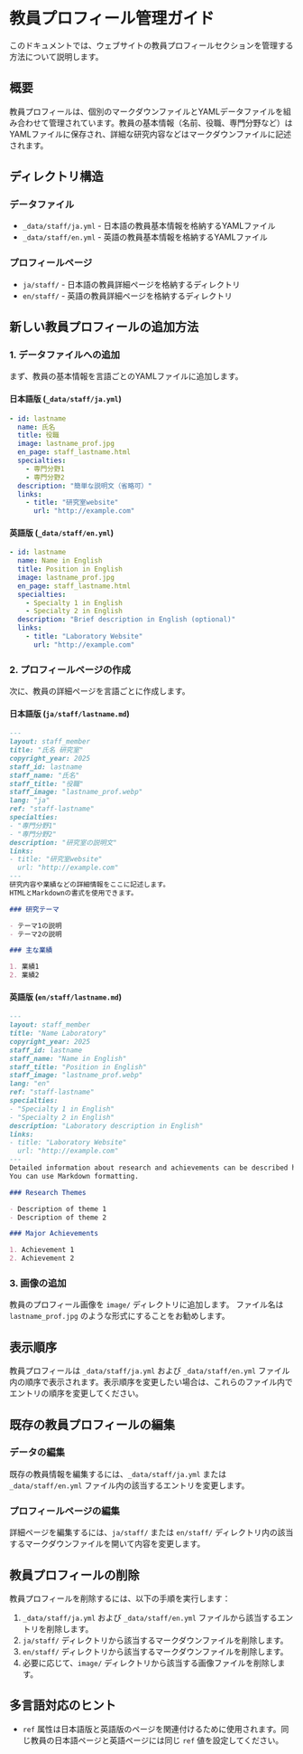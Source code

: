 # 教員プロフィール管理ガイド

このドキュメントでは、ウェブサイトの教員プロフィールセクションを管理する方法について説明します。

## 概要

教員プロフィールは、個別のマークダウンファイルとYAMLデータファイルを組み合わせて管理されています。教員の基本情報（名前、役職、専門分野など）はYAMLファイルに保存され、詳細な研究内容などはマークダウンファイルに記述されます。

## ディレクトリ構造

### データファイル
- `_data/staff/ja.yml` - 日本語の教員基本情報を格納するYAMLファイル
- `_data/staff/en.yml` - 英語の教員基本情報を格納するYAMLファイル

### プロフィールページ
- `ja/staff/` - 日本語の教員詳細ページを格納するディレクトリ
- `en/staff/` - 英語の教員詳細ページを格納するディレクトリ

## 新しい教員プロフィールの追加方法

### 1. データファイルへの追加

まず、教員の基本情報を言語ごとのYAMLファイルに追加します。

#### 日本語版 (`_data/staff/ja.yml`)

```yaml
- id: lastname
  name: 氏名
  title: 役職
  image: lastname_prof.jpg
  en_page: staff_lastname.html
  specialties:
    - 専門分野1
    - 専門分野2
  description: "簡単な説明文（省略可）"
  links:
    - title: "研究室website"
      url: "http://example.com"
```

#### 英語版 (`_data/staff/en.yml`)

```yaml
- id: lastname
  name: Name in English
  title: Position in English
  image: lastname_prof.jpg
  en_page: staff_lastname.html
  specialties:
    - Specialty 1 in English
    - Specialty 2 in English
  description: "Brief description in English (optional)"
  links:
    - title: "Laboratory Website"
      url: "http://example.com"
```

### 2. プロフィールページの作成

次に、教員の詳細ページを言語ごとに作成します。

#### 日本語版 (`ja/staff/lastname.md`)

```markdown
---
layout: staff_member
title: "氏名 研究室"
copyright_year: 2025
staff_id: lastname
staff_name: "氏名"
staff_title: "役職"
staff_image: "lastname_prof.webp"
lang: "ja"
ref: "staff-lastname"
specialties:
- "専門分野1"
- "専門分野2"
description: "研究室の説明文"
links:
- title: "研究室website"
  url: "http://example.com"
---
研究内容や業績などの詳細情報をここに記述します。
HTMLとMarkdownの書式を使用できます。

### 研究テーマ

- テーマ1の説明
- テーマ2の説明

### 主な業績

1. 業績1
2. 業績2
```

#### 英語版 (`en/staff/lastname.md`)

```markdown
---
layout: staff_member
title: "Name Laboratory"
copyright_year: 2025
staff_id: lastname
staff_name: "Name in English"
staff_title: "Position in English"
staff_image: "lastname_prof.webp"
lang: "en"
ref: "staff-lastname"
specialties:
- "Specialty 1 in English"
- "Specialty 2 in English"
description: "Laboratory description in English"
links:
- title: "Laboratory Website"
  url: "http://example.com"
---
Detailed information about research and achievements can be described here.
You can use Markdown formatting.

### Research Themes

- Description of theme 1
- Description of theme 2

### Major Achievements

1. Achievement 1
2. Achievement 2
```

### 3. 画像の追加

教員のプロフィール画像を `image/` ディレクトリに追加します。
ファイル名は `lastname_prof.jpg` のような形式にすることをお勧めします。

## 表示順序

教員プロフィールは `_data/staff/ja.yml` および `_data/staff/en.yml` ファイル内の順序で表示されます。表示順序を変更したい場合は、これらのファイル内でエントリの順序を変更してください。

## 既存の教員プロフィールの編集

### データの編集

既存の教員情報を編集するには、`_data/staff/ja.yml` または `_data/staff/en.yml` ファイル内の該当するエントリを変更します。

### プロフィールページの編集

詳細ページを編集するには、`ja/staff/` または `en/staff/` ディレクトリ内の該当するマークダウンファイルを開いて内容を変更します。

## 教員プロフィールの削除

教員プロフィールを削除するには、以下の手順を実行します：

1. `_data/staff/ja.yml` および `_data/staff/en.yml` ファイルから該当するエントリを削除します。
2. `ja/staff/` ディレクトリから該当するマークダウンファイルを削除します。
3. `en/staff/` ディレクトリから該当するマークダウンファイルを削除します。
4. 必要に応じて、`image/` ディレクトリから該当する画像ファイルを削除します。

## 多言語対応のヒント

- `ref` 属性は日本語版と英語版のページを関連付けるために使用されます。同じ教員の日本語ページと英語ページには同じ `ref` 値を設定してください。
